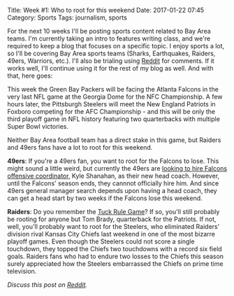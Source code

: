 Title: Week #1: Who to root for this weekend
Date: 2017-01-22 07:45
Category: Sports
Tags: journalism, sports

For the next 10 weeks I'll be posting sports content related to Bay Area teams. I'm currently taking an intro to features writing class, and we're required to keep a blog that focuses on a specific topic. I enjoy sports a lot, so I'll be covering Bay Area sports teams (Sharks, Earthquakes, Raiders, 49ers, Warriors, etc.). I'll also be trialing using [Reddit](https://www.reddit.com/r/bloglegoktmcom/) for comments. If it works well, I'll continue using it for the rest of my blog as well. And with that, here goes:

This week the Green Bay Packers will be facing the Atlanta Falcons in the very last NFL game at the Georgia Dome for the NFC Championship. A few hours later, the Pittsburgh Steelers will meet the New England Patriots in Foxboro competing for the AFC Championship - and this will be only the third playoff game in NFL history featuring two quarterbacks with multiple Super Bowl victories.

Neither Bay Area football team has a direct stake in this game, but Raiders and 49ers fans have a lot to root for this weekend.

**49ers**: If you're a 49ers fan, you want to root for the Falcons to lose. This might sound a little weird, but currently the 49ers are [looking to hire Falcons offensive coordinator](http://www.espn.com/nfl/story/_/id/18497328/san-francisco-49ers-offer-kyle-shanahan-head-coach-job), Kyle Shanahan, as their new head coach. However, until the Falcons' season ends, they cannnot officially hire him. And since 49ers general manager search depends upon having a head coach, they can get a head start by two weeks if the Falcons lose this weekend.

**Raiders**: Do you remember the [Tuck Rule Game](https://en.wikipedia.org/wiki/Tuck_Rule_Game)? If so, you'll still probably be rooting for anyone but Tom Brady, quarterback for the Patriots. If not, well, you'll probably want to root for the Steelers, who eliminated Raiders' division rival Kansas City Chiefs last weekend in one of the most bizarre playoff games. Even though the Steelers could not score a single touchdown, they topped the Chiefs two touchdowns with a record six field goals. Raiders fans who had to endure two losses to the Chiefs this season surely appreciated how the Steelers embarrassed the Chiefs on prime time television.

*Discuss this post on [Reddit](https://www.reddit.com/r/bloglegoktmcom/comments/5pfzdk/week_1_who_to_root_for_this_weekend/).*
